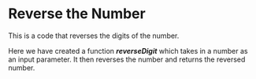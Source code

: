 
# Reverse the Number

This is a code that reverses the digits of the number.

Here we have created a function **_reverseDigit_** which takes in a number as an input parameter.
It then reverses the number and returns the reversed number.
